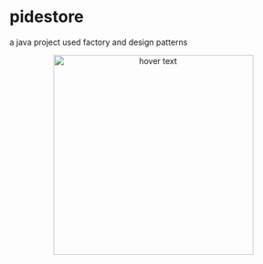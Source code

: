# pidestore
a java project used factory and design patterns


<p align="center">
  <img src=https://i.hizliresim.com/DOzVo6.png" width="350" title="hover text">
 
</p>
